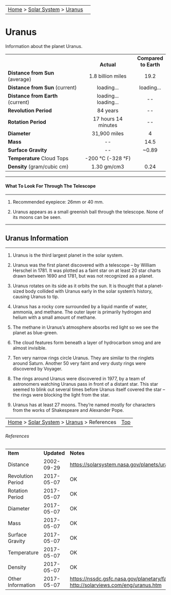 <script src="../../js/whatsup.js"></script>
<script src="../../js/utils.js"></script>
<script type="text/javascript">
	var objectName ="Uranus<br><h3>(YOUR-un-us)</h3>"
	var objectDesc ="7th Planet from the Sun<br/>The Sideways Planet"
	var objectImage="uranus.jpg"
</script>
<script type="text/javascript">
	setInterval(function(){
		fetch("../data.json")
			.then(function(response) {
				return response.json();
			})
			.then(function(data) {
				var d=new Date();
				var v=interpolate(data.Uranus.sun_distance,d.valueOf()/1000);
				document.getElementById("dist_sun").innerText=au_to_mi(v).numberFormat(3)+' miles';
				document.getElementById("dist_sun_au").innerText=v.numberFormat(3);
				var v=interpolate(data.Uranus.earth_distance,d.valueOf()/1000);
				document.getElementById("dist_earth").innerText=au_to_mi(v).numberFormat(3)+' miles';
				document.getElementById("dist_earth_light").innerText=au_to_ls(v).timeFormat()+' light-time';
			})
			.catch(function(error) {
				console.log('error: '+error);
			});
		}, 1000);
</script>

|                                                                                         |                        |
| :-------------------------------------------------------------------------------------- | ---------------------: |
| [Home](/notes/#object-notes) > [Solar System](/notes/#solar-system) > [Uranus](#uranus) | <div id=whatsup></div> |

# Uranus

Information about the planet Uranus.

|                                   |                                         |                                          |
| --------------------------------- | :-------------------------------------: | :--------------------------------------: |
|                                   |             <br/>**Actual**             |        **Compared<br/>to Earth**         |
| **Distance from Sun** (average)   |            1.8 billion miles            |                   19.2                   |
| **Distance from Sun** (current)   |  <span id="dist_sun">loading...</span>  | <span id="dist_sun_au">loading...</span> |
| **Distance from Earth** (current) | <span id="dist_earth">loading...</span><br /><span id="dist_earth_light">loading...</span> |                    --                    |
| **Revolution Period**             |                84 years                 |                    --                    |
| **Rotation Period**               |           17 hours 14 minutes           |                    --                    |
| **Diameter**                      |              31,900 miles               |                    4                     |
| **Mass**                          |                   --                    |                   14.5                   |
| **Surface Gravity**               |                   --                    |                  ~0.89                   |
| **Temperature** Cloud Tops        |        -200 &deg;C (-328 &deg;F)        |                                          |
| **Density** (gram/cubic cm)       |               1.30 gm/cm3               |                   0.24                   |

---

#### What To Look For Through The Telescope

---

1. Recommended eyepiece: 26mm or 40 mm.

2. Uranus appears as a small greenish ball through the telescope. None of its moons can be seen.

---

## Uranus Information

---

1. Uranus is the third largest planet in the solar system.

2. Uranus was the first planet discovered with a telescope – by William Herschel in 1781. It was plotted as a faint star on at least 20 star charts drawn between 1690 and 1781, but was not recognized as a planet.

3. Uranus rotates on its side as it orbits the sun. It is thought that a planet-sized body collided with Uranus early in the solar system’s history, causing Uranus to tip.

4. Uranus has a rocky core surrounded by a liquid mantle of water, ammonia, and methane. The outer layer is primarily hydrogen and helium with a small amount of methane.

5. The methane in Uranus’s atmosphere absorbs red light so we see the planet as blue-green.

6. The cloud features form beneath a layer of hydrocarbon smog and are almost invisible.

7. Ten very narrow rings circle Uranus. They are similar to the ringlets around Saturn. Another 50 very faint and very dusty rings were discovered by Voyager.

8. The rings around Uranus were discovered in 1977, by a team of astronomers watching Uranus pass in front of a distant star. This star seemed to blink out several times before Uranus itself covered the star – the rings were blocking the light from the star.

9. Uranus has at least 27 moons. They’re named mostly for characters from the works of Shakespeare and Alexander Pope.

|                                                                                                      |                |
| :--------------------------------------------------------------------------------------------------- | -------------: |
| [Home](/notes/#object-notes) > [Solar System](/notes/#solar-system) > [Uranus](#uranus) > References | [Top](#uranus) |

###### References

|                   |             |                                                                                                              |
| ----------------- | ----------- | ------------------------------------------------------------------------------------------------------------ |
| **Item**          | **Updated** | **Notes**                                                                                                    |
| Distance          | 2002-09-29  | <https://solarsystem.nasa.gov/planets/uranus/facts>                                                          |
| Revolution Period | 2017-05-07  | OK                                                                                                           |
| Rotation Period   | 2017-05-07  | OK                                                                                                           |
| Diameter          | 2017-05-07  | OK                                                                                                           |
| Mass              | 2017-05-07  | OK                                                                                                           |
| Surface Gravity   | 2017-05-07  | OK                                                                                                           |
| Temperature       | 2017-05-07  | OK                                                                                                           |
| Density           | 2017-05-07  | OK                                                                                                           |
| Other Information | 2017-05-07  | <https://nssdc.gsfc.nasa.gov/planetary/factsheet/uranusfact.html><br/><http://solarviews.com/eng/uranus.htm> |
